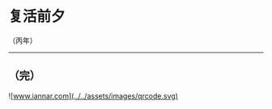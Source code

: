 # 复活前夕

（丙年）
<!-- .element: class="center" -->

---

## （完）

![www.iannar.com](../../assets/images/qrcode.svg)

<!-- .element: class="center" -->
